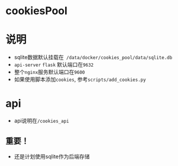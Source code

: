 # cookiesPool

# 说明
-  sqlite数据默认挂载在` /data/docker/cookies_pool/data/sqlite.db`
- `api-server` `flask` 默认端口在`9632`
-  整个`nginx`服务默认端口在`9600`
-  如果使用脚本添加`cookies`, 参考`scripts/add_cookies.py`

# api
 - api说明在`/cookies_api`

## 重要！
-  还是计划使用sqlite作为后端存储
